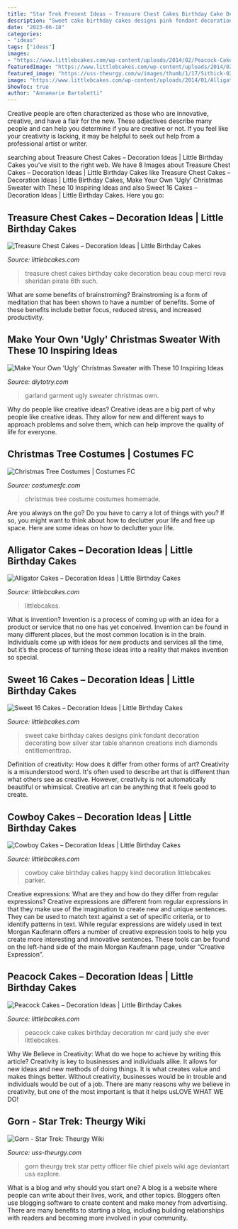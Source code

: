 ```yaml
---
title: "Star Trek Present Ideas ~ Treasure Chest Cakes Birthday Cake Decoration Beau Coup Merci Reva Sheridan Pirate 6th Such"
description: "Sweet cake birthday cakes designs pink fondant decoration decorating bow silver star table shannon creations inch diamonds entitlementtrap"
date: "2023-06-18"
categories:
- "ideas"
tags: ["ideas"]
images:
- "https://www.littlebcakes.com/wp-content/uploads/2014/02/Peacock-Cake-Images.jpg"
featuredImage: "https://www.littlebcakes.com/wp-content/uploads/2014/02/Cowboy-Cake.jpg"
featured_image: "https://uss-theurgy.com/w/images/thumb/1/17/Sithick-02.png/300px-Sithick-02.png"
image: "https://www.littlebcakes.com/wp-content/uploads/2014/01/Alligator-Cakes.jpg"
ShowToc: true
author: "Annamarie Bartoletti"
---
```



Creative people are often characterized as those who are innovative, creative, and have a flair for the new. These adjectives describe many people and can help you determine if you are creative or not. If you feel like your creativity is lacking, it may be helpful to seek out help from a professional artist or writer.

	

		
searching about Treasure Chest Cakes – Decoration Ideas | Little Birthday Cakes you've visit to the right web. We have 8 Images about Treasure Chest Cakes – Decoration Ideas | Little Birthday Cakes like Treasure Chest Cakes – Decoration Ideas | Little Birthday Cakes, Make Your Own &#039;Ugly&#039; Christmas Sweater with These 10 Inspiring Ideas and also Sweet 16 Cakes – Decoration Ideas | Little Birthday Cakes. Here you go:
		
    
## Treasure Chest Cakes – Decoration Ideas | Little Birthday Cakes

<img loading=lazy src="https://www.littlebcakes.com/wp-content/uploads/2014/01/Images-of-Treasure-Chest-Cakes.jpg" onerror="this.onerror=null;this.src='https://tse2.mm.bing.net/th?id=OIP.d5nKFMPc8oTNNbaASUYHwAHaLG&amp;pid=15.1';" alt="Treasure Chest Cakes – Decoration Ideas | Little Birthday Cakes">

_Source: littlebcakes.com_

>treasure chest cakes birthday cake decoration beau coup merci reva sheridan pirate 6th such. 

	

What are some benefits of brainstroming?
Brainstroming is a form of meditation that has been shown to have a number of benefits. Some of these benefits include better focus, reduced stress, and increased productivity.

    
## Make Your Own &#039;Ugly&#039; Christmas Sweater With These 10 Inspiring Ideas

<img loading=lazy src="http://diytotry.com/wp-content/uploads/2015/11/Garland-Garment.jpg" onerror="this.onerror=null;this.src='https://tse3.mm.bing.net/th?id=OIP.n8LRtEuGpeIKvCqQU3ouJwHaJ4&amp;pid=15.1';" alt="Make Your Own &#039;Ugly&#039; Christmas Sweater with These 10 Inspiring Ideas">

_Source: diytotry.com_

>garland garment ugly sweater christmas own. 

	

Why do people like creative ideas?
Creative ideas are a big part of why people like creative ideas. They allow for new and different ways to approach problems and solve them, which can help improve the quality of life for everyone.

    
## Christmas Tree Costumes | Costumes FC

<img loading=lazy src="http://www.costumesfc.com/wp-content/uploads/2014/11/Christmas-Tree-Costume-Homemade.jpg" onerror="this.onerror=null;this.src='https://tse1.mm.bing.net/th?id=OIP.zkPQt33y5mSmswTDdpXjYAHaJ4&amp;pid=15.1';" alt="Christmas Tree Costumes | Costumes FC">

_Source: costumesfc.com_

>christmas tree costume costumes homemade. 

	

Are you always on the go? Do you have to carry a lot of things with you? If so, you might want to think about how to declutter your life and free up space. Here are some ideas on how to declutter your life.

    
## Alligator Cakes – Decoration Ideas | Little Birthday Cakes

<img loading=lazy src="https://www.littlebcakes.com/wp-content/uploads/2014/01/Alligator-Cakes.jpg" onerror="this.onerror=null;this.src='https://tse4.mm.bing.net/th?id=OIP.-nyUCwgdWxWqeH1fGgF9bgHaE9&amp;pid=15.1';" alt="Alligator Cakes – Decoration Ideas | Little Birthday Cakes">

_Source: littlebcakes.com_

>littlebcakes. 

	

What is invention?
Invention is a process of coming up with an idea for a product or service that no one has yet conceived. Invention can be found in many different places, but the most common location is in the brain. Individuals come up with ideas for new products and services all the time, but it’s the process of turning those ideas into a reality that makes invention so special.

    
## Sweet 16 Cakes – Decoration Ideas | Little Birthday Cakes

<img loading=lazy src="http://www.littlebcakes.com/wp-content/uploads/2014/02/Sweet-16-Cake-Designs.jpg" onerror="this.onerror=null;this.src='https://tse1.mm.bing.net/th?id=OIP.q4EwKaDHYu_Ow7TWRIpPMgHaLI&amp;pid=15.1';" alt="Sweet 16 Cakes – Decoration Ideas | Little Birthday Cakes">

_Source: littlebcakes.com_

>sweet cake birthday cakes designs pink fondant decoration decorating bow silver star table shannon creations inch diamonds entitlementtrap. 

	

Definition of creativity: How does it differ from other forms of art?
Creativity is a misunderstood word. It's often used to describe art that is different than what others see as creative. However, creativity is not automatically beautiful or whimsical. Creative art can be anything that it feels good to create.

    
## Cowboy Cakes – Decoration Ideas | Little Birthday Cakes

<img loading=lazy src="https://www.littlebcakes.com/wp-content/uploads/2014/02/Cowboy-Cake.jpg" onerror="this.onerror=null;this.src='https://tse3.mm.bing.net/th?id=OIP.xTADRv11sYCvkGf27jbytAHaJ4&amp;pid=15.1';" alt="Cowboy Cakes – Decoration Ideas | Little Birthday Cakes">

_Source: littlebcakes.com_

>cowboy cake birthday cakes happy kind decoration littlebcakes parker. 

	

Creative expressions: What are they and how do they differ from regular expressions?
Creative expressions are different from regular expressions in that they make use of the imagination to create new and unique sentences. They can be used to match text against a set of specific criteria, or to identify patterns in text.
While regular expressions are widely used in text Morgan Kaufmann offers a number of creative expression tools to help you create more interesting and innovative sentences. These tools can be found on the left-hand side of the main Morgan Kaufmann page, under “Creative Expression”.

    
## Peacock Cakes – Decoration Ideas | Little Birthday Cakes

<img loading=lazy src="https://www.littlebcakes.com/wp-content/uploads/2014/02/Peacock-Cake-Images.jpg" onerror="this.onerror=null;this.src='https://tse3.mm.bing.net/th?id=OIP.rlo_YCzMhVEKUNdVZOMReQHaMr&amp;pid=15.1';" alt="Peacock Cakes – Decoration Ideas | Little Birthday Cakes">

_Source: littlebcakes.com_

>peacock cake cakes birthday decoration mr card judy she ever littlebcakes. 

	

Why We Believe in Creativity: What do we hope to achieve by writing this article?
Creativity is key to businesses and individuals alike. It allows for new ideas and new methods of doing things. It is what creates value and makes things better. Without creativity, businesses would be in trouble and individuals would be out of a job. There are many reasons why we believe in creativity, but one of the most important is that it helps usLOVE WHAT WE DO!

    
## Gorn - Star Trek: Theurgy Wiki

<img loading=lazy src="https://uss-theurgy.com/w/images/thumb/1/17/Sithick-02.png/300px-Sithick-02.png" onerror="this.onerror=null;this.src='https://tse1.mm.bing.net/th?id=OIP.5HOgKW3eO86gaYbal3TZqgDXEh&amp;pid=15.1';" alt="Gorn - Star Trek: Theurgy Wiki">

_Source: uss-theurgy.com_

>gorn theurgy trek star petty officer file chief pixels wiki age deviantart uss explore. 

	

What is a blog and why should you start one?
A blog is a website where people can write about their lives, work, and other topics. Bloggers often use blogging software to create content and make money from advertising. There are many benefits to starting a blog, including building relationships with readers and becoming more involved in your community.

